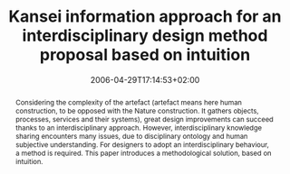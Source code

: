---
slug: kansei-information-approach-for-an-interdisciplinary-design-method-proposal-based-on-intuition
title: "Kansei information approach for an interdisciplinary design method proposal based on intuition"
layout: publi
searchFilter: Publication
searchWeight: 8
publitype: inproceedings
subsection: conference
kansei: true
researchpage: true
institution:
    heig: 1
    logo: Tsukuba
    short: 'U. of Tsukuba'
    web: "https://www.tsukuba.ac.jp/"
    name: "University of Tsukuba"
research: 
    -  kansei
date: 2006-04-29T17:14:53+02:00
shortConf: "IDC 2006"
citation:
    authors:
        1: ["Levy", "Pierre", "P."]
        2: ["Yamanaka", "Toshimasa", "T."]
    year: 2006
    title: "Kansei information approach for an interdisciplinary design method proposal based on intuition"
    proceedings: "the Proceedings of 9th International Design Conference 2006"
    editors:
        1: ["Marjanovic", "D.", "D."]
    firstpage: "1475"
    lastpage: "1482"
    publisher: ["Design Society", "Dubrovnik, Croatia"]
reference: "Lévy, P., & Yamanaka, T. (2006). Kansei information approach for an interdisciplinary design method proposal based on intuition. In D., Marjanovic (Eds.), the Proceedings of 9th International Design Conference 2006 (pp 1475 – 1482). Dubrovnik, Croatia."
abstract: "Considering the complexity of the artefact (artefact means here human construction, to be opposed with the Nature construction. It gathers objects, processes, services and their systems), great design improvements can succeed thanks to an interdisciplinary approach. However, interdisciplinary knowledge sharing encounters many issues, due to disciplinary ontology and human subjective understanding. For designers to adopt an interdisciplinary behaviour, a method is required. This paper introduces a methodological solution, based on intuition."
link:
    1: ["paper", "paper", "https://1drv.ms/b/s!AnQx_v88q65Qv4Qm3OcvuZurJJzvOQ?e=zOJiSU"]
---